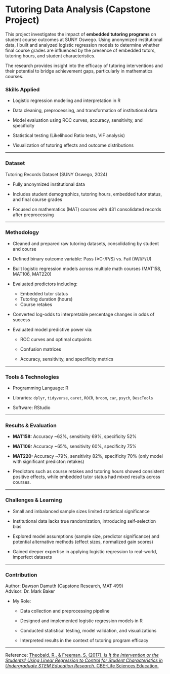 # Tutoring Data Analysis (Capstone Project)

This project investigates the impact of **embedded tutoring programs** on student course outcomes at SUNY Oswego. Using anonymized institutional data, I built and analyzed logistic regression models to determine whether final course grades are influenced by the presence of embedded tutors, tutoring hours, and student characteristics.  

The research provides insight into the efficacy of tutoring interventions and their potential to bridge achievement gaps, particularly in mathematics courses.

### Skills Applied

- Logistic regression modeling and interpretation in R  

- Data cleaning, preprocessing, and transformation of institutional data  

- Model evaluation using ROC curves, accuracy, sensitivity, and specificity  

- Statistical testing (Likelihood Ratio tests, VIF analysis)  

- Visualization of tutoring effects and outcome distributions  

---

### Dataset
Tutoring Records Dataset (SUNY Oswego, 2024) 

- Fully anonymized institutional data  

- Includes student demographics, tutoring hours, embedded tutor status, and final course grades  

- Focused on mathematics (MAT) courses with 431 consolidated records after preprocessing  

---

### Methodology

- Cleaned and prepared raw tutoring datasets, consolidating by student and course  

- Defined binary outcome variable: Pass (≥C-/P/S) vs. Fail (W/I/F/U)

- Built logistic regression models across multiple math courses (MAT158, MAT106, MAT220)  

- Evaluated predictors including:
  - Embedded tutor status  
  - Tutoring duration (hours)  
  - Course retakes  

- Converted log-odds to interpretable percentage changes in odds of success  

- Evaluated model predictive power via:

  - ROC curves and optimal cutpoints  

  - Confusion matrices  

  - Accuracy, sensitivity, and specificity metrics  

---

### Tools & Technologies
- Programming Language: R  

- Libraries: `dplyr`, `tidyverse`, `caret`, `ROCR`, `broom`, `car`, `psych`, `DescTools`  

- Software: RStudio

---

### Results & Evaluation

- **MAT158:** Accuracy ~62%, sensitivity 69%, specificity 52%  

- **MAT106:** Accuracy ~65%, sensitivity 60%, specificity 75%  

- **MAT220:** Accuracy ~79%, sensitivity 82%, specificity 70% (only model with significant predictor: retakes)  

- Predictors such as course retakes and tutoring hours showed consistent positive effects, while embedded tutor status had mixed results across courses.  

---

### Challenges & Learning

- Small and imbalanced sample sizes limited statistical significance  

- Institutional data lacks true randomization, introducing self-selection bias  

- Explored model assumptions (sample size, predictor significance) and potential alternative methods (effect sizes, normalized gain scores)  

- Gained deeper expertise in applying logistic regression to real-world, imperfect datasets

---

### Contribution
Author: Dawson Damuth (Capstone Research, MAT 499)  
Advisor: Dr. Mark Baker  

- My Role:
  - Data collection and preprocessing pipeline

  - Designed and implemented logistic regression models in R  

  - Conducted statistical testing, model validation, and visualizations  

  - Interpreted results in the context of tutoring program efficacy  

---

Reference: [Theobald, R., & Freeman, S. (2017). *Is It the Intervention or the Students? Using Linear Regression to Control for Student Characteristics in Undergraduate STEM Education Research.* CBE-Life Sciences Education.](https://www.lifescied.org/doi/10.1187/cbe-13-07-0136)

